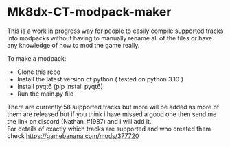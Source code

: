 # Mk8dx-CT-modpack-maker
  
This is a work in progress way for people to easily compile supported tracks into modpacks without having to manually rename all of the files or have any knowledge of how to mod the game really.  
  
To make a modpack:  
- Clone this repo  
- Install the latest version of python ( tested on python 3.10 )  
- Install pyqt6 (pip install pyqt6)  
- Run the main.py file  
  
There are currently 58 supported tracks but more will be added as more of them are released but if you think i have missed a good one then send me the link on discord (Nathan_#1987) and i will add it.  
For details of exactly which tracks are supported and who created them check https://gamebanana.com/mods/377720  
